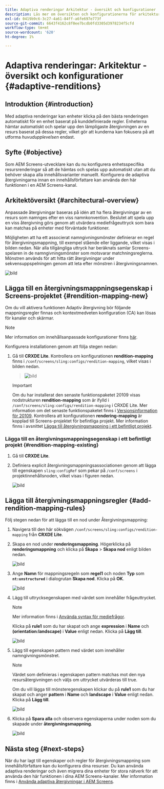```yaml
---
title: Adaptiva renderingar Arkitektur - översikt och konfigurationer
description: Läs mer om översikten och konfigurationerna för arkitekturen i CRXDE Lite för adaptiva renderingar i AEM Screens.
exl-id: 0419b9c6-3c27-4a61-84ff-a6fe697e773f
source-git-commit: 6643f4162c8f0ee7bcdb0fd3305d3978234f5cfd
workflow-type: tm+mt
source-wordcount: '620'
ht-degree: 1%

---
```


# Adaptiva renderingar: Arkitektur - översikt och konfigurationer {#adaptive-renditions}

## Introduktion {#introduction}

Med adaptiva renderingar kan enheter klicka på den bästa renderingen automatiskt för en enhet baserat på kunddefinierade regler. Enheterna hämtar automatiskt och spelar upp den lämpligaste återgivningen av en resurs baserat på dessa regler, vilket gör att kunderna kan fokusera på att utforma *huvudupplevelsen* endast.

## Syfte {#objective}

Som AEM Screens-utvecklare kan du nu konfigurera enhetsspecifika resursrenderingar så att de hämtas och spelas upp automatiskt utan att du behöver skapa alla innehållsvarianter manuellt. Konfigurera de adaptiva återgivningarna innan en innehållsförfattare kan använda den här funktionen i en AEM Screens-kanal.

## Arkitektöversikt {#architectural-overview}

Anpassade återgivningar baseras på idén att ha flera återgivningar av en resurs som namnges efter en viss namnkonvention. Beslutet att spela upp en viss återgivning görs genom att utvärdera mediefrågeuttryck som bara kan matchas på enheter med förväntade funktioner.

Möjligheten att ha ett associerat namngivningsmönster definierar en regel för återgivningsmappning, till exempel stående eller liggande, vilket visas i bilden nedan. När alla tillgängliga uttryck har beräknats samlar Screens-spelaren in de namngivningsmönster som motsvarar matchningsreglerna. Mönstren används för att hitta rätt återgivningar under sekvensuppspelningen genom att leta efter mönstren i återgivningsnamnen.

![bild](/help/user-guide/assets/adaptive-renditions/adaptive-renditions.png)

## Lägga till en återgivningsmappningsegenskap i Screens-projektet {#rendition-mapping-new}

Om du vill aktivera funktionen Adaptiv återgivning bör följande mappningsregler finnas och kontextmedveten konfiguration (CA) kan lösas för kanaler och skärmar.

>[!NOTE]
>Mer information om innehållsanpassade konfigurationer finns [här](https://sling.apache.org/documentation/bundles/context-aware-configuration/context-aware-configuration.html).

Konfigurera installationen genom att följa stegen nedan:

1. Gå till **CRXDE Lite**. Kontrollera om konfigurationen **rendition-mapping** finns i `/conf/screens/sling:configs/rendition-mapping`, vilket visas i bilden nedan.

   >![bild](/help/user-guide/assets/adaptive-renditions/mapping-rules1.png)

   >[!IMPORTANT]
   >Om du har installerat den senaste funktionspaketet 20109 visas nodstrukturen **rendition-mapping** som är ifylld i `/conf/screens/sling:configs/rendition-mapping` i CRXDE Lite. Mer information om det senaste funktionspaketet finns i [Versionsinformation för 20109](/help/user-guide/release-notes-fp-202109.md).
   >Kontrollera att konfigurationen **rendering-mapping** är kopplad till Screens-projektet för befintliga projekt. Mer information finns i avsnittet [Lägga till återgivningsmappning i ett befintligt projekt](#rendition-mapping-existing).

### Lägga till en återgivningsmappningsegenskap i ett befintligt projekt {#rendition-mapping-existing}

1. Gå till **CRXDE Lite**.

1. Definiera explicit återgivningsmappningsassociationen genom att lägga till egenskapen `sling:configRef` som pekar på `/conf/screens` i projektinnehållsnoden, vilket visas i figuren nedan.

   ![bild](/help/user-guide/assets/adaptive-renditions/renditon-mapping2.png)


## Lägga till återgivningsmappningsregler {#add-rendition-mapping-rules}

Följ stegen nedan för att lägga till en nod under Återgivningsmappning:

1. Navigera till den här sökvägen `/conf/screens/sling:configs/rendition-mapping` från **CRXDE Lite**.
1. Skapa en nod under **renderingsmappning**. Högerklicka på **renderingsmappning** och klicka på **Skapa** > **Skapa nod** enligt bilden nedan.

   ![bild](/help/user-guide/assets/adaptive-renditions/add-node1.png)

1. Ange **Namn** för mappningsregeln som **regel1** och noden **Typ** som **`nt:unstructured`** i dialogrutan **Skapa nod**. Klicka på **OK**.

   ![bild](/help/user-guide/assets/adaptive-renditions/add-node2.png)


1. Lägg till uttrycksegenskapen med värdet som innehåller frågeuttrycket.

   >[!NOTE]
   >Mer information finns i [Använda syntax för mediefrågor](https://developer.mozilla.org/en-US/docs/Web/CSS/CSS_media_queries/Using_media_queries).

   Klicka på **rule1** som du har skapat och ange **expression** i **Name** och **(orientation:landscape)** i **Value** enligt nedan. Klicka på **Lägg till**.

   ![bild](/help/user-guide/assets/adaptive-renditions/add-node3.png)

1. Lägg till egenskapen pattern med värdet som innehåller namngivningsmönstret.

   >[!NOTE]
   >Värdet som definieras i egenskapen pattern matchas mot den nya resursåtergivningen och väljs om uttrycket utvärderas till true.

   Om du vill lägga till mönsteregenskapen klickar du på **rule1** som du har skapat och anger **pattern** i **Name** och **landscape** i **Value** enligt nedan. Klicka på **Lägg till**.

   ![bild](/help/user-guide/assets/adaptive-renditions/add-node4.png)

1. Klicka på **Spara alla** och observera egenskaperna under noden som du skapade under **återgivningsmappning**.

   ![bild](/help/user-guide/assets/adaptive-renditions/add-node5.png)

## Nästa steg {#next-steps}

När du har lagt till egenskaper och regler för återgivningsmappning som innehållsförfattare kan du konfigurera dina resurser. Du kan använda adaptiva renderingar och även migrera dina enheter för stora nätverk för att använda den här funktionen i dina AEM Screens-kanaler. Mer information finns i [Använda adaptiva återgivningar i AEM Screens](/help/user-guide/using-adaptive-renditions.md).
